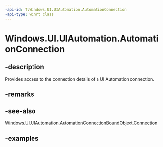 ```yaml
---
-api-id: T:Windows.UI.UIAutomation.AutomationConnection
-api-type: winrt class
---
```


# Windows.UI.UIAutomation.AutomationConnection

<!--
public sealed class AutomationConnection
-->

## -description

Provides access to the connection details of a UI Automation connection.

## -remarks

## -see-also

[Windows.UI.UIAutomation.AutomationConnectionBoundObject.Connection](automationconnectionboundobject_connection.md)

## -examples
